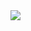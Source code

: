 <img src="https://github.com/yllg/xbyjMusic/blob/master/screenshots/1.%E9%A6%96%E9%A1%B5.gif" /> 

</br>